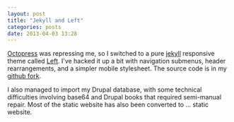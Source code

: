 ```yaml
---
layout: post
title: "Jekyll and Left"
categories: posts
date: 2013-04-03 13:28
---
```

[Octopress](http://octopress.org/) was repressing me, so I switched to a pure [jekyll](https://github.com/mojombo/jekyll) responsive theme called [Left](http://zachholman.com/posts/left/).  I've hacked it up a bit with navigation submenus, header rearrangements, and a simpler mobile stylesheet.  The source code is in my [github fork](https://github.com/mcdemarco/left).

I also managed to import my Drupal database, with some technical difficulties involving base64 and Drupal books that required semi-manual repair.  Most of the static website has also been converted to ... static website.

